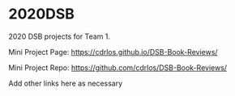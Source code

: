 # 2020DSB
2020 DSB projects for Team 1. 

Mini Project Page: https://cdrlos.github.io/DSB-Book-Reviews/

Mini Project Repo: https://github.com/cdrlos/DSB-Book-Reviews/

Add other links here as necessary

